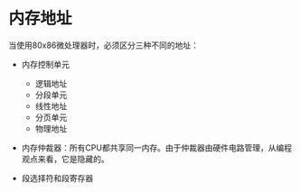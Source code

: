 # 内存地址

当使用80x86微处理器时，必须区分三种不同的地址：

- 内存控制单元
	- 逻辑地址
	- 分段单元
	- 线性地址
	- 分页单元
	- 物理地址

- 内存仲裁器：所有CPU都共享同一内存。由于仲裁器由硬件电路管理，从编程观点来看，它是隐藏的。

- 段选择符和段寄存器


